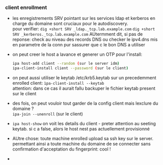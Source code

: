 ### client enrollment
* les enregistrements SRV pointant sur les services ldap et kerberos en charge du domaine sont cruciaux pour le autodiscovery.  
  pour verifier: `dig +short SRV _ldap._tcp.lab.example.com`   `dig +short SRV _kerberos._tcp.lab.example.com`
  AUtermment dit, si pas de reponse: check au niveau des records DNS ou checker le ipv4.dns mis en parametre de la conn pur sassurer que c le bon DNS a utiliser  
* on peut creer le host a lavance et generer un OTP pour l'install:
  ```bash
  ipa host-add client --random (sur le server idm)
  ipa-client-install client --password (sur le client)
  ```
* on peut aussi utiliser le keytab /etc/krb5.keytab sur un precedemment enrolled client: `ìpa-client-install --keytab`  
  attention: dans ce cas il aurait fallu backuper le fichier keytab present sur le client  
* des fois, on peut vouloir tout garder de la config client mais lexclure du domaine ?  
  `ipa-join --unenroll` (sur le client)
  
* `ipa host-show`
  on voit les details du client - preter attention au seeting keytab. si c a false, alors le host nest pas actuellement provisionné
* AUtre chose: toute machine enrolled upload sa ssh key sur le server. permettant ainsi a toute machine du domaine de se connecter sans confirmation d'acceptation du fingerprint: cool !   
* 


  
